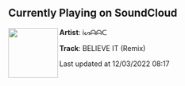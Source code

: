 ## Currently Playing on SoundCloud

[<img align="left" width="100" src="https://i1.sndcdn.com/artworks-MD14dZwsazDeMlVQ-3pFJvQ-t500x500.jpg">](https://soundcloud.com/saccosac/believe-it)

**Artist**: iᔕᗩᗩᑕ 

**Track**: BELIEVE IT (Remix)

Last updated at 12/03/2022 08:17
